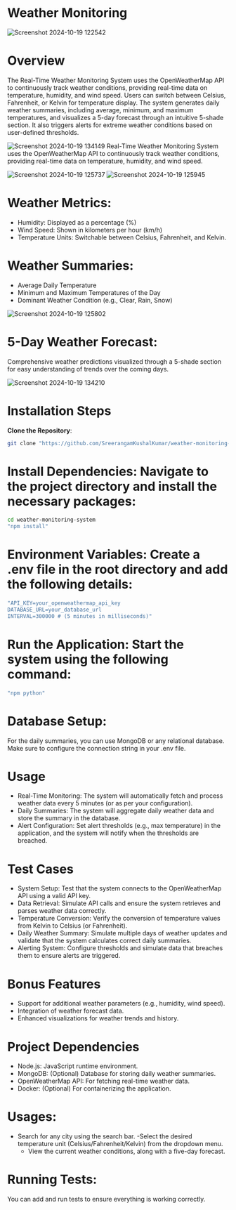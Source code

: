 # Weather Monitoring
![Screenshot 2024-10-19 122542](https://github.com/user-attachments/assets/97dede00-d613-4b5c-8f93-b1d45a50b010)
# Overview
The Real-Time Weather Monitoring System uses the OpenWeatherMap API to continuously track weather conditions, providing real-time data on temperature, humidity, and wind speed. Users can switch between Celsius, Fahrenheit, or Kelvin for temperature display. The system generates daily weather summaries, including average, minimum, and maximum temperatures, and visualizes a 5-day forecast through an intuitive 5-shade section. It also triggers alerts for extreme weather conditions based on user-defined thresholds.

![Screenshot 2024-10-19 134149](https://github.com/user-attachments/assets/8d0aec8c-0f7b-4db4-be22-1f96a293dfac)
Real-Time Weather Monitoring System uses the OpenWeatherMap API to continuously track weather conditions, providing real-time data on temperature, humidity, and wind speed.

![Screenshot 2024-10-19 125737](https://github.com/user-attachments/assets/c6fbc757-f541-445b-a634-f77ec4967641)
![Screenshot 2024-10-19 125945](https://github.com/user-attachments/assets/e5c4808e-305f-41e0-884a-aff77ee0d876)
# Weather Metrics:
* Humidity: Displayed as a percentage (%)
* Wind Speed: Shown in kilometers per hour (km/h)
* Temperature Units: Switchable between Celsius, Fahrenheit, and Kelvin.

# Weather Summaries:
* Average Daily Temperature
* Minimum and Maximum Temperatures of the Day
* Dominant Weather Condition (e.g., Clear, Rain, Snow)


![Screenshot 2024-10-19 125802](https://github.com/user-attachments/assets/ca6c7cda-d102-4da2-9887-3e742d1b0131)

# 5-Day Weather Forecast:
Comprehensive weather predictions visualized through a 5-shade section for easy understanding of trends over the coming days.

![Screenshot 2024-10-19 134210](https://github.com/user-attachments/assets/2bdf5a23-6fe5-45ca-9322-e6e257121953)

# Installation Steps

**Clone the Repository**:
   ```bash
   git clone "https://github.com/SreerangamKushalKumar/weather-monitoring-system.git"
```

# Install Dependencies: Navigate to the project directory and install the necessary packages:

```bash
cd weather-monitoring-system
"npm install"
```

# Environment Variables: Create a .env file in the root directory and add the following details:

```bash
"API_KEY=your_openweathermap_api_key
DATABASE_URL=your_database_url
INTERVAL=300000 # (5 minutes in milliseconds)"
```
# Run the Application: Start the system using the following command:
```bash
"npm python"
```

# Database Setup:
For the daily summaries, you can use MongoDB or any relational database. Make sure to configure the connection string in your .env file.

# Usage
- Real-Time Monitoring:
The system will automatically fetch and process weather data every 5 minutes (or as per your configuration).
 - Daily Summaries:
The system will aggregate daily weather data and store the summary in the database.
- Alert Configuration:
Set alert thresholds (e.g., max temperature) in the application, and the system will notify when the thresholds are breached.

# Test Cases
- System Setup:
Test that the system connects to the OpenWeatherMap API using a valid API key.
- Data Retrieval:
Simulate API calls and ensure the system retrieves and parses weather data correctly.
- Temperature Conversion:
Verify the conversion of temperature values from Kelvin to Celsius (or Fahrenheit).
- Daily Weather Summary:
Simulate multiple days of weather updates and validate that the system calculates correct daily summaries.
- Alerting System:
Configure thresholds and simulate data that breaches them to ensure alerts are triggered.

# Bonus Features
- Support for additional weather parameters (e.g., humidity, wind speed).
- Integration of weather forecast data.
- Enhanced visualizations for weather trends and history.

# Project Dependencies
- Node.js: JavaScript runtime environment.
- MongoDB: (Optional) Database for storing daily weather summaries.
- OpenWeatherMap API: For fetching real-time weather data.
- Docker: (Optional) For containerizing the application.
  
# Usages:
 - Search for any city using the search bar.
   -Select the desired temperature unit (Celsius/Fahrenheit/Kelvin) from the dropdown menu.
     - View the current weather conditions, along with a five-day forecast.

# Running Tests:
You can add and run tests to ensure everything is working correctly.
